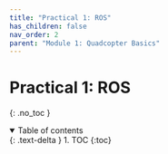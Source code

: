 ```yaml
---
title: "Practical 1: ROS"
has_children: false
nav_order: 2
parent: "Module 1: Quadcopter Basics"
---
```


# Practical 1: ROS
{: .no_toc }

<details open markdown="block">
  <summary>
    Table of contents
  </summary>
  {: .text-delta }
1. TOC
{:toc}
</details>

